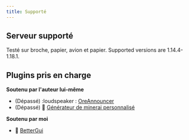 ```yaml
---
title: Supporté
---
```


## Serveur supporté

Testé sur broche, papier, avion et papier. Supported versions are 1.14.4-1.18.1.

## Plugins pris en charge

__Soutenu par l'auteur lui-même__

* (Dépassé) :loudspeaker : [OreAnnouncer](https://alessiodp.com/docs/oreannouncer/editblock#custom)
* (Dépassé) 🚀 [Générateur de minerai personnalisé](https://github.com/DerFrZocker/Custom-Ore-Generator/wiki/ItemMods)

__Soutenu par moi__

* 📌 [BetterGui](better-gui.md)
